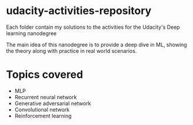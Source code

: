 # udacity-activities-repository
Each folder contain my solutions to the activities for the Udacity's Deep learning nanodegree

The main idea of this nanodegree is to provide a deep dive in ML, showing the theory along with practice in real world scenarios.

# Topics covered
- MLP
- Recurrent neural network
- Generative adversarial network
- Convolutional network
- Reinforcement learning
